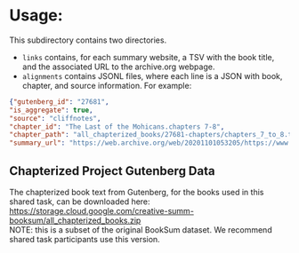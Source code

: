 # Usage:
This subdirectory contains two directories.
- `links` contains, for each summary website, a TSV with the book title, and the associated URL to the archive.org webpage.
- `alignments` contains JSONL files, where each line is a JSON with book, chapter, and source information. For example:
```json
{"gutenberg_id": "27681",
"is_aggregate": true,
"source": "cliffnotes",
"chapter_id": "The Last of the Mohicans.chapters 7-8",
"chapter_path": "all_chapterized_books/27681-chapters/chapters_7_to_8.txt",
"summary_url": "https://web.archive.org/web/20201101053205/https://www.cliffsnotes.com/literature/l/the-last-of-the-mohicans/summary-and-analysis/chapters-78"}
```

## Chapterized Project Gutenberg Data
The chapterized book text from Gutenberg, for the books used in this shared task, can be downloaded here:  
https://storage.cloud.google.com/creative-summ-booksum/all_chapterized_books.zip  
NOTE: this is a subset of the original BookSum dataset. We recommend shared task participants use this version.
